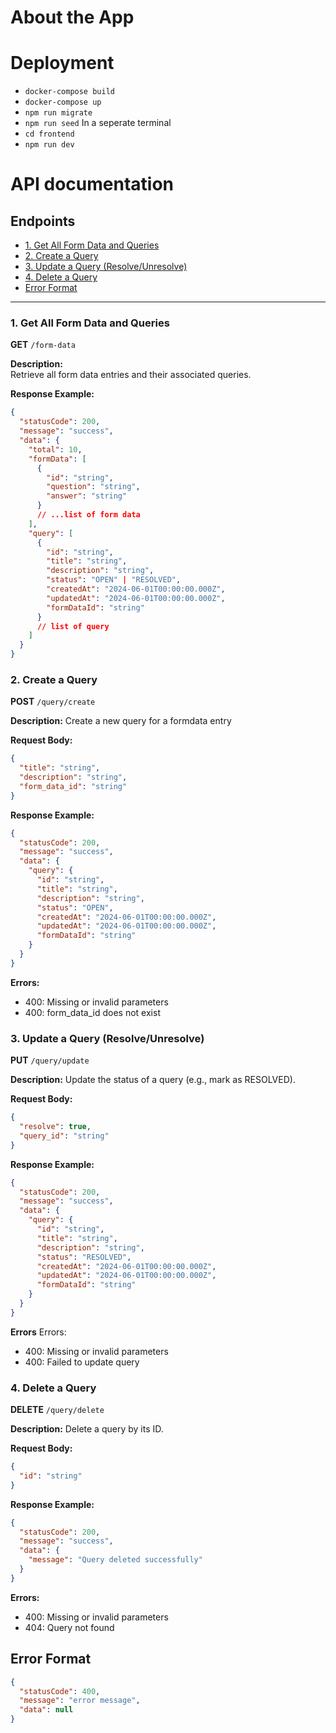 # About the App


# Deployment

- `docker-compose build`
- `docker-compose up`
- `npm run migrate`
- `npm run seed`
In a seperate terminal
- `cd frontend`
- `npm run dev`

# API documentation

## Endpoints
- [1. Get All Form Data and Queries](#1-get-all-form-data-and-queries)
- [2. Create a Query](#2-create-a-query)
- [3. Update a Query (Resolve/Unresolve)](#3-update-a-query-resolveunresolve)
- [4. Delete a Query](#4-delete-a-query)
- [Error Format](#error-format)

---

### 1. Get All Form Data and Queries

**GET** `/form-data`

**Description:**  
Retrieve all form data entries and their associated queries.

**Response Example:**
```json
{
  "statusCode": 200,
  "message": "success",
  "data": {
    "total": 10,
    "formData": [
      {
        "id": "string",
        "question": "string",
        "answer": "string"
      }
      // ...list of form data
    ],
    "query": [
      {
        "id": "string",
        "title": "string",
        "description": "string",
        "status": "OPEN" | "RESOLVED",
        "createdAt": "2024-06-01T00:00:00.000Z",
        "updatedAt": "2024-06-01T00:00:00.000Z",
        "formDataId": "string"
      }
      // list of query
    ]
  }
}
```

### 2. Create a Query

**POST** `/query/create`

**Description:**
Create a new query for a formdata entry

**Request Body:**
```json
{
  "title": "string",
  "description": "string",
  "form_data_id": "string"
}
```

**Response Example:**
```json
{
  "statusCode": 200,
  "message": "success",
  "data": {
    "query": {
      "id": "string",
      "title": "string",
      "description": "string",
      "status": "OPEN",
      "createdAt": "2024-06-01T00:00:00.000Z",
      "updatedAt": "2024-06-01T00:00:00.000Z",
      "formDataId": "string"
    }
  }
}
```

**Errors:**
- 400: Missing or invalid parameters
- 400: form_data_id does not exist

### 3. Update a Query (Resolve/Unresolve)

**PUT** `/query/update`

**Description:**
Update the status of a query (e.g., mark as RESOLVED).

**Request Body:**
```json
{
  "resolve": true,
  "query_id": "string"
}
```

**Response Example:**
```json
{
  "statusCode": 200,
  "message": "success",
  "data": {
    "query": {
      "id": "string",
      "title": "string",
      "description": "string",
      "status": "RESOLVED",
      "createdAt": "2024-06-01T00:00:00.000Z",
      "updatedAt": "2024-06-01T00:00:00.000Z",
      "formDataId": "string"
    }
  }
}
```

**Errors**
Errors:
- 400: Missing or invalid parameters
- 400: Failed to update query

### 4. Delete a Query
**DELETE** `/query/delete`

**Description:**
Delete a query by its ID.

**Request Body:**
```json
{
  "id": "string"
}
```

**Response Example:**
```json
{
  "statusCode": 200,
  "message": "success",
  "data": {
    "message": "Query deleted successfully"
  }
}
```

**Errors:**
- 400: Missing or invalid parameters
- 404: Query not found

## Error Format
```json
{
  "statusCode": 400,
  "message": "error message",
  "data": null
}
```